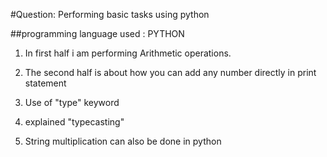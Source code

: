 #Question: Performing basic tasks using python 

##programming language used : PYTHON

  1) In first half i am performing Arithmetic operations.
  
  2) The second half is about how you can add any number directly in print statement
  
  3) Use of "type" keyword
  
  4) explained "typecasting" 
  
  5) String multiplication can also be done in python
  
